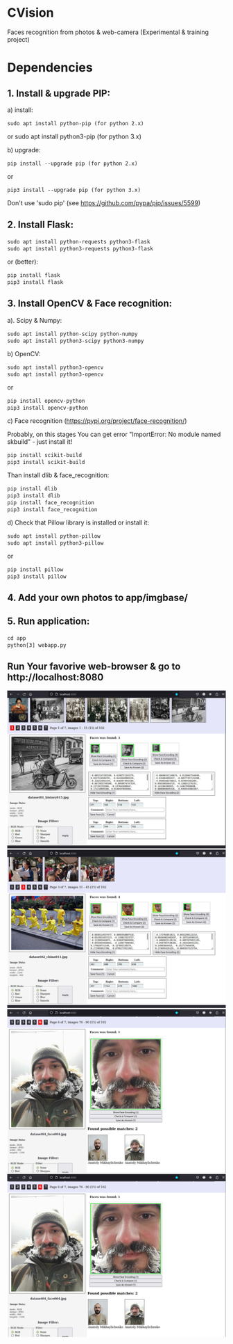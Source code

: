 # CVision
Faces recognition from photos &amp; web-camera (Experimental &amp; training project)

# Dependencies

## 1. Install & upgrade PIP:

a) install:

	sudo apt install python-pip (for python 2.x)
or
	sudo apt install python3-pip (for python 3.x)

b) upgrade:

	pip install --upgrade pip (for python 2.x)
or 

	pip3 install --upgrade pip (for python 3.x)
	
Don't use 'sudo pip' (see https://github.com/pypa/pip/issues/5599)

## 2. Install Flask:

	sudo apt install python-requests python3-flask 
	sudo apt install python3-requests python3-flask 
	
or (better):

	pip install flask
	pip3 install flask

## 3. Install OpenCV & Face recognition:

a). Scipy & Numpy:

	sudo apt install python-scipy python-numpy
	sudo apt install python3-scipy python3-numpy
	
b) OpenCV:
	
	sudo apt install python3-opencv
	sudo apt install python3-opencv
	
or

	pip install opencv-python
	pip3 install opencv-python
	
c) Face recognition (https://pypi.org/project/face-recognition/)
	
Probably, on this stages You can get error "ImportError: No module named skbuild" -  just install it!

	pip install scikit-build
	pip3 install scikit-build
	
Than install dlib & face_recognition:

	pip install dlib
	pip3 install dlib
	pip install face_recognition
	pip3 install face_recognition
	
d) Check that Pillow library is installed or install it:

	sudo apt install python-pillow
	sudo apt install python3-pillow
	
or 
	
	pip install pillow
	pip3 install pillow
	
## 4. Add your own photos to app/imgbase/

## 5. Run application:

	cd app
	python[3] webapp.py
	
## Run Your favorive web-browser & go to http://localhost:8080

![Sample screen 1](doc/screen1.jpeg)
![Sample screen 2](doc/screen2.jpeg)
![Sample screen 3](doc/screen3.jpeg)
![Sample screen 4](doc/screen3.jpeg)
